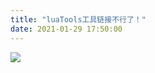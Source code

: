 ```yaml
---
title: "luaTools工具链接不行了！"
date: 2021-01-29 17:50:00
---
```


<p></p><div class="media-wrap image-wrap"><img src="http://openluat-luatcommunity.oss-cn-hangzhou.aliyuncs.com/images/20210129174952112_捕获.JPG"/></div><p></p>